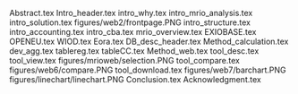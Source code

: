Abstract.tex
Intro_header.tex
intro_why.tex
intro_mrio_analysis.tex
intro_solution.tex
figures/web2/frontpage.PNG
intro_structure.tex
intro_accounting.tex
intro_cba.tex
mrio_overview.tex
EXIOBASE.tex
OPENEU.tex
WIOD.tex
Eora.tex
DB_desc_header.tex
Method_calculation.tex
dev_agg.tex
tablereg.tex
tableCC.tex
Method_web.tex
tool_desc.tex
tool_view.tex
figures/mrioweb/selection.PNG
tool_compare.tex
figures/web6/compare.PNG
tool_download.tex
figures/web7/barchart.PNG
figures/linechart/linechart.PNG
Conclusion.tex
Acknowledgment.tex